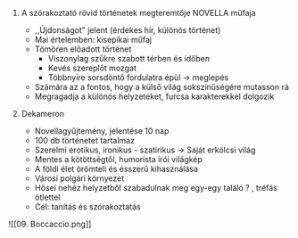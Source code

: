 1. A szórakoztató rövid történetek megteremtője
	NOVELLA műfaja
	- ,,Újdonságot" jelent (érdekes hír, különös történet)
	- Mai értelemben: kisepikai műfaj
	- Tömören előadott történet
		- Viszonylag szűkre szabott térben és időben
		- Kevés szereplőt mozgat
		- Többnyire sorsdöntő fordulatra épül -> meglepés
	- Számára az a fontos, hogy a külső világ sokszínűségére mutasson rá
	- Megragadja a különös helyzeteket, furcsa karakterekkel dolgozik

2. Dekameron
	- Novellagyűjtemény, jelentése 10 nap
	- 100 db történetet tartalmaz
	- Szerelmi erotikus, ironikus - szatirikus -> Saját erkölcsi világ
	- Mentes a kötöttségtől, humorista írói világkép
	- A földi élet örömteli és ésszerű kihasználása
	- Városi polgári környezet
	- Hősei nehéz helyzetből szabadulnak meg egy-egy találó ? , tréfás ötlettel
	- Cél: tanítás és szórakoztatás

![[09. Boccaccio.png]]
